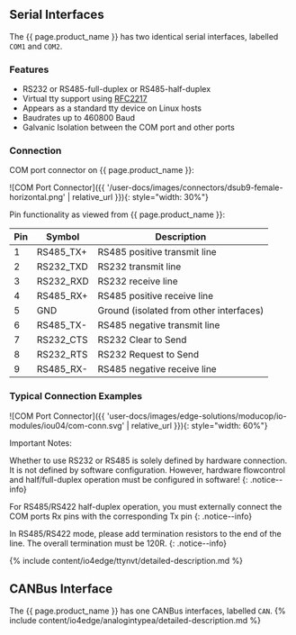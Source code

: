 ## Serial Interfaces
The {{ page.product_name }} has two identical serial interfaces, labelled `COM1` and `COM2`.

### Features

* RS232 or RS485-full-duplex or RS485-half-duplex
* Virtual tty support using [RFC2217](https://datatracker.ietf.org/doc/html/rfc2217)
* Appears as a standard tty device on Linux hosts
* Baudrates up to 460800 Baud
* Galvanic Isolation between the COM port and other ports

### Connection

COM port connector on {{ page.product_name }}:

![COM Port Connector]({{ '/user-docs/images/connectors/dsub9-female-horizontal.png' | relative_url }}){: style="width: 30%"}


Pin functionality as viewed from {{ page.product_name }}:

| Pin | Symbol    | Description                             |
| --- | --------- | --------------------------------------- |
| 1   | RS485_TX+ | RS485 positive transmit line            |
| 2   | RS232_TXD | RS232 transmit line                     |
| 3   | RS232_RXD | RS232 receive line                      |
| 4   | RS485_RX+ | RS485 positive receive line             |
| 5   | GND       | Ground (isolated from other interfaces) |
| 6   | RS485_TX- | RS485 negative transmit line            |
| 7   | RS232_CTS | RS232 Clear to Send                     |
| 8   | RS232_RTS | RS232 Request to Send                   |
| 9   | RS485_RX- | RS485 negative receive line             |


### Typical Connection Examples

![COM Port Connector]({{ 'user-docs/images/edge-solutions/moducop/io-modules/iou04/com-conn.svg' | relative_url }}){: style="width: 60%"}

Important Notes:

Whether to use RS232 or RS485 is solely defined by hardware connection. It is not defined by software configuration. However, hardware flowcontrol and half/full-duplex operation must be configured in software!
{: .notice--info}

For RS485/RS422 half-duplex operation, you must externally connect the COM ports Rx pins with the corresponding Tx pin
{: .notice--info}

In RS485/RS422 mode, please add termination resistors to the end of the line. The overall termination must be 120R.
{: .notice--info}


{% include content/io4edge/ttynvt/detailed-description.md %}

## CANBus Interface
The {{ page.product_name }} has one CANBus interfaces, labelled `CAN`.
{% include content/io4edge/analogintypea/detailed-description.md %}
